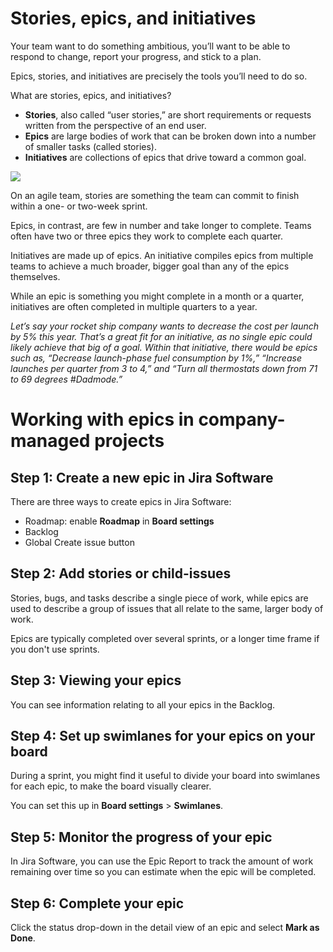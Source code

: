 # Stories, epics, and initiatives

Your team want to do something ambitious, you’ll want to be able to respond to change, report your progress, and stick to a plan.

Epics, stories, and initiatives are precisely the tools you’ll need to do so.

What are stories, epics, and initiatives?
- **Stories**, also called “user stories,” are short requirements or requests written from the perspective of an end user.
- **Epics** are large bodies of work that can be broken down into a number of smaller tasks (called stories).
- **Initiatives** are collections of epics that drive toward a common goal.

![](https://wac-cdn.atlassian.com/dam/jcr:13ba76bb-1f6e-492a-be58-ea926acde208/Screen%20Shot%202021-08-04%20at%204.20.27%20PM.png?cdnVersion=1746)

On an agile team, stories are something the team can commit to finish within a one- or two-week sprint.

Epics, in contrast, are few in number and take longer to complete. Teams often have two or three epics they work to complete each quarter.

Initiatives are made up of epics. An initiative compiles epics from multiple teams to achieve a much broader, bigger goal than any of the epics themselves. 

While an epic is something you might complete in a month or a quarter, initiatives are often completed in multiple quarters to a year.

*Let’s say your rocket ship company wants to decrease the cost per launch by 5% this year. That’s a great fit for an initiative, as no single epic could likely achieve that big of a goal. Within that initiative, there would be epics such as, “Decrease launch-phase fuel consumption by 1%,” “Increase launches per quarter from 3 to 4,” and “Turn all thermostats down from 71 to 69 degrees #Dadmode.”*


# Working with epics in company-managed projects

## Step 1: Create a new epic in Jira Software

There are three ways to create epics in Jira Software:

- Roadmap: enable **Roadmap** in **Board settings**
- Backlog
- Global Create issue button


## Step 2: Add stories or child-issues

Stories, bugs, and tasks describe a single piece of work, while epics are used to describe a group of issues that all relate to the same, larger body of work. 

Epics are typically completed over several sprints, or a longer time frame if you don't use sprints.


## Step 3: Viewing your epics

You can see information relating to all your epics in the Backlog.


## Step 4: Set up swimlanes for your epics on your board

During a sprint, you might find it useful to divide your board into swimlanes for each epic, to make the board visually clearer.

You can set this up in **Board settings** > **Swimlanes**.


## Step 5: Monitor the progress of your epic

In Jira Software, you can use the Epic Report to track the amount of work remaining over time so you can estimate when the epic will be completed.


## Step 6: Complete your epic

Click the status drop-down in the detail view of an epic and select **Mark as Done**.